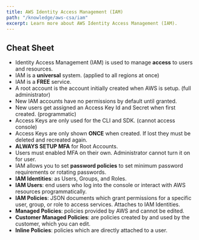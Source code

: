 ```yaml
---
title: AWS Identity Access Management (IAM)
path: "/knowledge/aws-csa/iam"
excerpt: Learn more about AWS Identity Access Management (IAM).
---
```


## Cheat Sheet

- Identity Access Management (IAM) is used to manage **access** to users and resources.
- IAM is a **universal** system. (applied to all regions at once)
- IAM is a **FREE** service.
- A root account is the account initially created when AWS is setup. (full administrator)
- New IAM accounts have no permissions by default until granted.
- New users get assigned an Access Key Id and Secret when first created. (programmatic)
- Access Keys are only used for the CLI and SDK. (cannot access console)
- Access Keys are only shown **ONCE** when created. If lost they must be deleted and recreated again.
- **ALWAYS SETUP MFA** for Root Accounts.
- Users must enabled MFA on their own. Administrator cannot turn it on for user.
- IAM allows you to set **password policies** to set minimum password requirements or rotating passwords.
- **IAM Identities**: as Users, Groups, and Roles.
- **IAM Users**: end users who log into the console or interact with AWS resources programmatically.
- **IAM Policies**: JSON documents which grant permissions for a specific user, group, or role to access services. Attaches to IAM Identities.
- **Managed Policies**: policies provided by AWS and cannot be edited.
- **Customer Managed Policies**: are policies created by and used by the customer, which you can edit.
- **Inline Policies**: policies which are directly attached to a user.